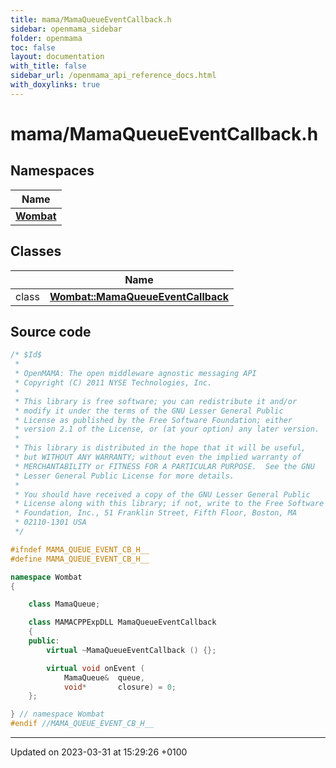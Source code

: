 ```yaml
---
title: mama/MamaQueueEventCallback.h
sidebar: openmama_sidebar
folder: openmama
toc: false
layout: documentation
with_title: false
sidebar_url: /openmama_api_reference_docs.html
with_doxylinks: true
---
```


# mama/MamaQueueEventCallback.h



## Namespaces

| Name           |
| -------------- |
| **[Wombat](namespaceWombat.html)**  |

## Classes

|                | Name           |
| -------------- | -------------- |
| class | **[Wombat::MamaQueueEventCallback](classWombat_1_1MamaQueueEventCallback.html)**  |




## Source code

```cpp
/* $Id$
 *
 * OpenMAMA: The open middleware agnostic messaging API
 * Copyright (C) 2011 NYSE Technologies, Inc.
 *
 * This library is free software; you can redistribute it and/or
 * modify it under the terms of the GNU Lesser General Public
 * License as published by the Free Software Foundation; either
 * version 2.1 of the License, or (at your option) any later version.
 *
 * This library is distributed in the hope that it will be useful,
 * but WITHOUT ANY WARRANTY; without even the implied warranty of
 * MERCHANTABILITY or FITNESS FOR A PARTICULAR PURPOSE.  See the GNU
 * Lesser General Public License for more details.
 *
 * You should have received a copy of the GNU Lesser General Public
 * License along with this library; if not, write to the Free Software
 * Foundation, Inc., 51 Franklin Street, Fifth Floor, Boston, MA
 * 02110-1301 USA
 */

#ifndef MAMA_QUEUE_EVENT_CB_H__
#define MAMA_QUEUE_EVENT_CB_H__

namespace Wombat 
{

    class MamaQueue;

    class MAMACPPExpDLL MamaQueueEventCallback
    {
    public:
        virtual ~MamaQueueEventCallback () {};

        virtual void onEvent (
            MamaQueue&  queue, 
            void*       closure) = 0;
    };

} // namespace Wombat
#endif //MAMA_QUEUE_EVENT_CB_H__ 
```


-------------------------------

Updated on 2023-03-31 at 15:29:26 +0100
